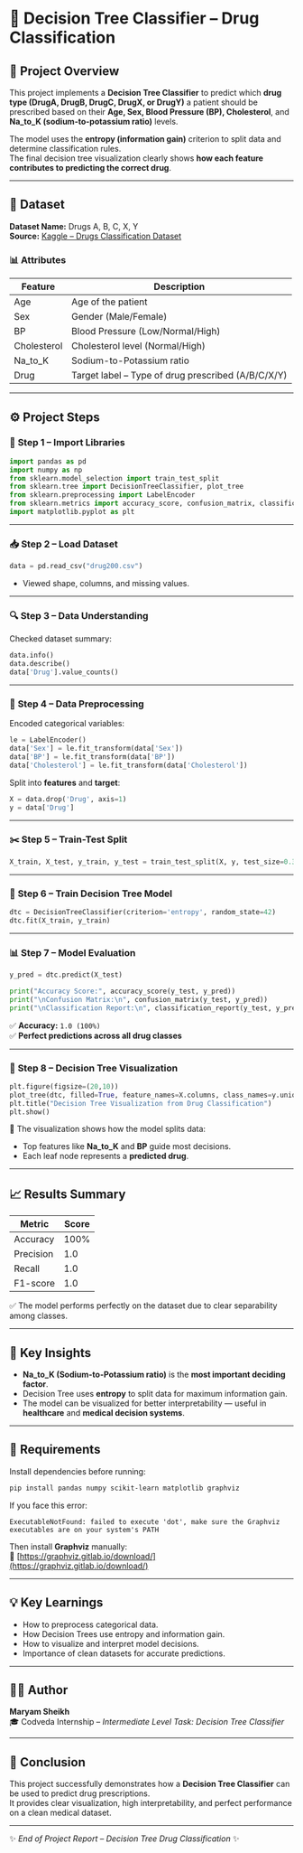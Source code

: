 # 💊 Decision Tree Classifier – Drug Classification

## 🧠 Project Overview  
This project implements a **Decision Tree Classifier** to predict which **drug type (DrugA, DrugB, DrugC, DrugX, or DrugY)** a patient should be prescribed based on their **Age, Sex, Blood Pressure (BP), Cholesterol**, and **Na_to_K (sodium-to-potassium ratio)** levels.

The model uses the **entropy (information gain)** criterion to split data and determine classification rules.  
The final decision tree visualization clearly shows **how each feature contributes to predicting the correct drug**.

---

## 📂 Dataset
**Dataset Name:** Drugs A, B, C, X, Y  
**Source:** [Kaggle – Drugs Classification Dataset](https://www.kaggle.com/datasets/pablomgomez21/drugs-a-b-c-x-y)

### 📊 Attributes
| Feature | Description |
|----------|--------------|
| Age | Age of the patient |
| Sex | Gender (Male/Female) |
| BP | Blood Pressure (Low/Normal/High) |
| Cholesterol | Cholesterol level (Normal/High) |
| Na_to_K | Sodium-to-Potassium ratio |
| Drug | Target label – Type of drug prescribed (A/B/C/X/Y) |

---

## ⚙️ Project Steps

### 🧩 **Step 1 – Import Libraries**
```python
import pandas as pd
import numpy as np
from sklearn.model_selection import train_test_split
from sklearn.tree import DecisionTreeClassifier, plot_tree
from sklearn.preprocessing import LabelEncoder
from sklearn.metrics import accuracy_score, confusion_matrix, classification_report
import matplotlib.pyplot as plt
```

---

### 📥 **Step 2 – Load Dataset**
```python
data = pd.read_csv("drug200.csv")
```
- Viewed shape, columns, and missing values.

---

### 🔍 **Step 3 – Data Understanding**
Checked dataset summary:
```python
data.info()
data.describe()
data['Drug'].value_counts()
```

---

### 🧼 **Step 4 – Data Preprocessing**
Encoded categorical variables:
```python
le = LabelEncoder()
data['Sex'] = le.fit_transform(data['Sex'])
data['BP'] = le.fit_transform(data['BP'])
data['Cholesterol'] = le.fit_transform(data['Cholesterol'])
```
Split into **features** and **target**:
```python
X = data.drop('Drug', axis=1)
y = data['Drug']
```

---

### ✂️ **Step 5 – Train-Test Split**
```python
X_train, X_test, y_train, y_test = train_test_split(X, y, test_size=0.3, random_state=42)
```

---

### 🌳 **Step 6 – Train Decision Tree Model**
```python
dtc = DecisionTreeClassifier(criterion='entropy', random_state=42)
dtc.fit(X_train, y_train)
```

---

### 📊 **Step 7 – Model Evaluation**
```python
y_pred = dtc.predict(X_test)

print("Accuracy Score:", accuracy_score(y_test, y_pred))
print("\nConfusion Matrix:\n", confusion_matrix(y_test, y_pred))
print("\nClassification Report:\n", classification_report(y_test, y_pred))
```

✅ **Accuracy:** `1.0 (100%)`  
✅ **Perfect predictions across all drug classes**

---

### 🌲 **Step 8 – Decision Tree Visualization**
```python
plt.figure(figsize=(20,10))
plot_tree(dtc, filled=True, feature_names=X.columns, class_names=y.unique(), rounded=True)
plt.title("Decision Tree Visualization from Drug Classification")
plt.show()
```

📸 The visualization shows how the model splits data:
- Top features like **Na_to_K** and **BP** guide most decisions.
- Each leaf node represents a **predicted drug**.

---

## 📈 Results Summary

| Metric | Score |
|---------|--------|
| Accuracy | 100% |
| Precision | 1.0 |
| Recall | 1.0 |
| F1-score | 1.0 |

✅ The model performs perfectly on the dataset due to clear separability among classes.

---

## 🧩 Key Insights
- **Na_to_K (Sodium-to-Potassium ratio)** is the **most important deciding factor**.  
- Decision Tree uses **entropy** to split data for maximum information gain.  
- The model can be visualized for better interpretability — useful in **healthcare** and **medical decision systems**.

---

## 🧰 Requirements
Install dependencies before running:
```bash
pip install pandas numpy scikit-learn matplotlib graphviz
```

If you face this error:
```
ExecutableNotFound: failed to execute 'dot', make sure the Graphviz executables are on your system's PATH
```
Then install **Graphviz** manually:  
🔗 [https://graphviz.gitlab.io/download/](https://graphviz.gitlab.io/download/)

---

## 💡 Key Learnings
- How to preprocess categorical data.  
- How Decision Trees use entropy and information gain.  
- How to visualize and interpret model decisions.  
- Importance of clean datasets for accurate predictions.

---

## 👩‍💻 Author
**Maryam Sheikh**  
🎓 Codveda Internship – *Intermediate Level Task: Decision Tree Classifier*

---

## 🏁 Conclusion
This project successfully demonstrates how a **Decision Tree Classifier** can be used to predict drug prescriptions.  
It provides clear visualization, high interpretability, and perfect performance on a clean medical dataset.

---

✨ *End of Project Report – Decision Tree Drug Classification* ✨
